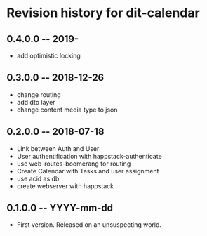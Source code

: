# Revision history for dit-calendar

## 0.4.0.0 -- 2019-

* add optimistic locking

## 0.3.0.0 -- 2018-12-26

* change routing
* add dto layer
* change content media type to json

## 0.2.0.0 -- 2018-07-18

* Link between Auth and User
* User authentification with happstack-authenticate
* use web-routes-boomerang for routing
* Create Calendar with Tasks and user assignment
* use acid as db
* create webserver with happstack

## 0.1.0.0  -- YYYY-mm-dd

* First version. Released on an unsuspecting world.
